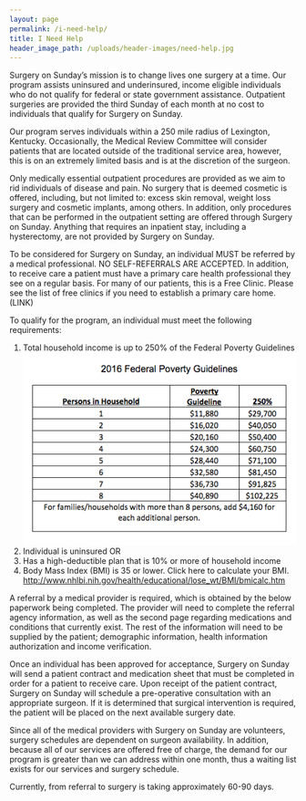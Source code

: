 ```yaml
---
layout: page
permalink: /i-need-help/
title: I Need Help
header_image_path: /uploads/header-images/need-help.jpg
---
```



Surgery on Sunday’s mission is to change lives one surgery at a time. Our program assists uninsured and underinsured, income eligible individuals who do not qualify for federal or state government assistance. Outpatient surgeries are provided the third Sunday of each month at no cost to individuals that qualify for Surgery on Sunday.

Our program serves individuals within a 250 mile radius of Lexington, Kentucky. Occasionally, the Medical Review Committee will consider patients that are located outside of the traditional service area, however, this is on an extremely limited basis and is at the discretion of the surgeon.

Only medically essential outpatient procedures are provided as we aim to rid individuals of disease and pain. No surgery that is deemed cosmetic is offered, including, but not limited to: excess skin removal, weight loss surgery and cosmetic implants, among others. In addition, only procedures that can be performed in the outpatient setting are offered through Surgery on Sunday. Anything that requires an inpatient stay, including a hysterectomy, are not provided by Surgery on Sunday.

To be considered for Surgery on Sunday, an individual MUST be referred by a medical professional. NO SELF-REFERRALS ARE ACCEPTED. In addition, to receive care a patient must have a primary care health professional they see on a regular basis. For many of our patients, this is a Free Clinic. Please see the list of free clinics if you need to establish a primary care home. (LINK)

To qualify for the program, an individual must meet the following requirements:

1. Total household income is up to 250% of the Federal Poverty Guidelines
   <br>![](/uploads/versions/screen-shot-2016-06-20-at-10-58-08-pm---x----513-360x---.png)
2. Individual is uninsured OR
3. Has a high-deductible plan that is 10% or more of household income
4. Body Mass Index (BMI) is 35 or lower. Click here to calculate your BMI. http://www.nhlbi.nih.gov/health/educational/lose_wt/BMI/bmicalc.htm


A referral by a medical provider is required, which is obtained by the below paperwork being completed. The provider will need to complete the referral agency information, as well as the second page regarding medications and conditions that currently exist. The rest of the information will need to be supplied by the patient; demographic information, health information authorization and income verification.

Once an individual has been approved for acceptance, Surgery on Sunday will send a patient contract and medication sheet that must be completed in order for a patient to receive care. Upon receipt of the patient contract, Surgery on Sunday will schedule a pre-operative consultation with an appropriate surgeon. If it is determined that surgical intervention is required, the patient will be placed on the next available surgery date.

Since all of the medical providers with Surgery on Sunday are volunteers, surgery schedules are dependent on surgeon availability. In addition, because all of our services are offered free of charge, the demand for our program is greater than we can address within one month, thus a waiting list exists for our services and surgery schedule.

Currently, from referral to surgery is taking approximately 60-90 days.